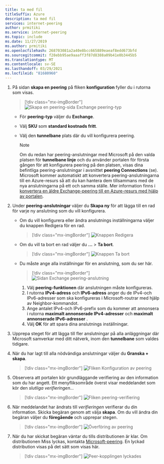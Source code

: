 ```yaml
---
title: ta med fil
titleSuffix: Azure
description: ta med fil
services: internet-peering
author: prmitiki
ms.service: internet-peering
ms.topic: include
ms.date: 11/27/2019
ms.author: prmitiki
ms.openlocfilehash: 268703081a2a40e8bcc665889eaeaf8edd673bfd
ms.sourcegitcommit: f28ebb95ae9aaaff3f87d8388a09b41e0b3445b5
ms.translationtype: MT
ms.contentlocale: sv-SE
ms.lasthandoff: 03/29/2021
ms.locfileid: "81680960"
---
```

1. På sidan **skapa en peering** på fliken **konfiguration** fyller du i rutorna som visas.

    > [!div class="mx-imgBorder"]
    > ![Skapa en peering-sida Exchange peering-typ](../media/setup-exchange-conf-tab.png)

    * För **peering-typ** väljer du **Exchange**.
    * Välj **SKU** som **standard kostnads fritt**.
    * Välj den **tunnelbane** plats där du vill konfigurera peering.

        > [!NOTE]
        > Om du redan har peering-anslutningar med Microsoft på den valda platsen för **tunnelbane linje** och du använder portalen för första gången för att konfigurera peering på den platsen, visas dina befintliga peering-anslutningar i avsnittet **peering Connections** (se). Microsoft kommer automatiskt att konvertera peering-anslutningarna till en Azure-resurs så att du kan hantera dem tillsammans med de nya anslutningarna på ett och samma ställe. Mer information finns i [konvertera en äldre Exchange-peering till en Azure-resurs med hjälp av portalen](../howto-legacy-exchange-portal.md).
        >

1. Under **peering-anslutningar** väljer du **Skapa ny** för att lägga till en rad för varje ny anslutning som du vill konfigurera.

    * Om du vill konfigurera eller ändra anslutnings inställningarna väljer du knappen Redigera för en rad.

        > [!div class="mx-imgBorder"]
        > ![Knappen Redigera](../media/setup-exchange-conf-tab-edit.png)

    * Om du vill ta bort en rad väljer du **...**  >  **Ta bort**.

        > [!div class="mx-imgBorder"]
        > ![Knappen Ta bort](../media/setup-exchange-conf-tab-delete.png)

    * Du måste ange alla inställningar för en anslutning, som du ser här.

         > [!div class="mx-imgBorder"]
         > ![Sidan Exchange peering-anslutning](../media/setup-exchange-conf-tab-connection.png)

        1. Välj **peering-funktionen** där anslutningen måste konfigureras.
        1. I rutorna **IPv4-adress** och **IPv6-adress** anger du de IPv4-och IPv6-adresser som ska konfigureras i Microsoft-routrar med hjälp av Neighbor-kommandot.
        1. Ange antalet IPv4-och IPv6-prefix som du kommer att annonsera i rutorna **maximalt annonserade IPv4-adresser** och **maximalt annonserade IPv6-adresser** .
        1. Välj **OK** för att spara dina anslutnings inställningar.

1. Upprepa steget för att lägga till fler anslutningar på alla anläggningar där Microsoft samverkar med ditt nätverk, inom den **tunnelbane** som valdes tidigare.

1. När du har lagt till alla nödvändiga anslutningar väljer du **Granska + skapa**.

    > [!div class="mx-imgBorder"]
    > ![Fliken Konfiguration av peering](../media/setup-exchange-conf-tab-final.png)

1. Observera att portalen kör grundläggande verifiering av den information som du har angett. Ett menyfliksområde överst visar meddelandet som kör den *slutliga verifieringen...*

    > [!div class="mx-imgBorder"]
    > ![Fliken peering-verifiering](../media/setup-direct-review-tab-validation.png)

1. När meddelandet har ändrats till *verifieringen* verifierar du din information. Skicka begäran genom att välja **skapa**. Om du vill ändra din begäran väljer du **föregående** och upprepar stegen.

    > [!div class="mx-imgBorder"]
    > ![Överföring av peering](../media/setup-exchange-review-tab-submit.png)

1. När du har skickat begäran väntar du tills distributionen är klar. Om distributionen Miss lyckas, kontakta [Microsoft-peering](mailto:peering@microsoft.com). En lyckad distribution visas på det sätt som visas här.

    > [!div class="mx-imgBorder"]
    > ![Peer-kopplingen lyckades](../media/setup-direct-success.png)
